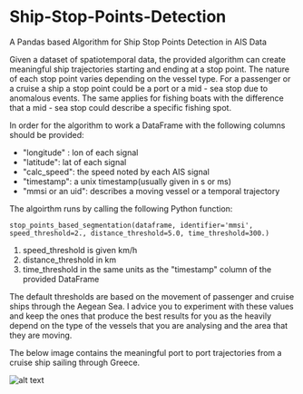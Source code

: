 
# Ship-Stop-Points-Detection

A Pandas based Algorithm for Ship Stop Points Detection in AIS Data

Given a dataset of spatiotemporal data, the provided algorithm can create meaningful ship trajectories starting and ending at a stop point. The nature of each stop point varies depending on the vessel type. For a passenger or a cruise a ship a stop point could be a port or a mid - sea stop due to anomalous events. The same applies for fishing boats with the difference that a mid - sea stop could describe a specific fishing spot.

In order for the algorithm to work a DataFrame with the following columns should be provided:
- "longitude" : lon of each signal
- "latitude": lat of each signal
- "calc_speed": the speed noted by each AIS signal
- "timestamp": a unix timestamp(usually given in s or ms)
- "mmsi or an uid": describes a moving vessel or a temporal trajectory

The algoirthm runs by calling the following Python function:

    stop_points_based_segmentation(dataframe, identifier='mmsi', speed_threshold=2., distance_threshold=5.0, time_threshold=300.)

 1. speed_threshold is given km/h 
 2. distance_threshold in km
 3. time_threshold in the same units as the "timestamp" column of the
    provided DataFrame
    
The default thresholds are based on the movement of passenger and cruise ships through the Aegean Sea. I advice you to experiment with these values and keep the ones that produce the best results for you as the heavily depend on the type of the vessels that you are analysing and the area that they are moving.

The below image contains the meaningful port to port trajectories from a cruise ship sailing through Greece.

![alt text](https://i.imgur.com/Gav3mF6.png)


